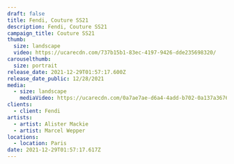 ```yaml
---
draft: false
title: Fendi, Couture SS21
description: Fendi, Couture SS21
campaign_title: Couture SS21
thumb:
  size: landscape
  video: https://ucarecdn.com/737b15b1-83ec-4197-9426-dde235698320/
carouselthumb:
  size: portrait
release_date: 2021-12-29T01:57:17.600Z
release_date_public: 12/28/2021
media:
  - size: landscape
    mediaVideo: https://ucarecdn.com/0a7ae7ae-d6a4-4add-b702-0a137a3676b0/
clients:
  - client: Fendi
artists:
  - artist: Alister Mackie
  - artist: Marcel Wepper
locations:
  - location: Paris
date: 2021-12-29T01:57:17.617Z
---
```

